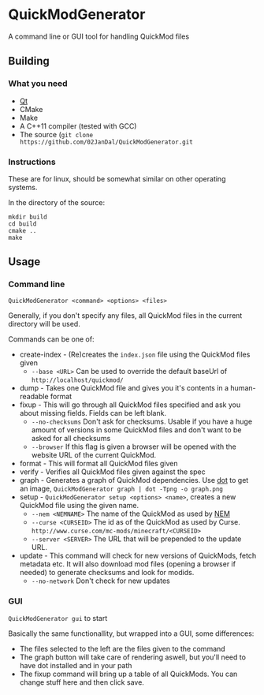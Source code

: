# QuickModGenerator

A command line or GUI tool for handling QuickMod files

## Building

### What you need

* [Qt](https://qt-project.org/)
* CMake
* Make
* A C++11 compiler (tested with GCC)
* The source (`git clone https://github.com/02JanDal/QuickModGenerator.git`

### Instructions

These are for linux, should be somewhat similar on other operating systems.

In the directory of the source:

```
mkdir build
cd build
cmake ..
make
```

## Usage

### Command line

`QuickModGenerator <command> <options> <files>`

Generally, if you don't specify any files, all QuickMod files in the current directory will be used.

Commands can be one of:

* create-index - (Re)creates the `index.json` file using the QuickMod files given
    * `--base <URL>` Can be used to override the default baseUrl of `http://localhost/quickmod/`
* dump - Takes one QuickMod file and gives you it's contents in a human-readable format
* fixup - This will go through all QuickMod files specified and ask you about missing fields. Fields can be left blank.
    * `--no-checksums` Don't ask for checksums. Usable if you have a huge amount of versions in some QuickMod files and don't want to be asked for all checksums
    * `--browser` If this flag is given a browser will be opened with the website URL of the current QuickMod.
* format - This will format all QuickMod files given
* verify - Verifies all QuickMod files given against the spec
* graph - Generates a graph of QuickMod dependencies. Use [dot](http://graphviz.org) to get an image, `QuickModGenerator graph | dot -Tpng -o graph.png`
* setup - `QuickModGenerator setup <options> <name>`, creates a new QuickMod file using the given name.
    * `--nem <NEMNAME>` The name of the QuickMod as used by [NEM](http://bot.notenoughmods.com/)
    * `--curse <CURSEID>` The id as of the QuickMod as used by Curse. `http://www.curse.com/mc-mods/minecraft/<CURSEID>`
    * `--server <SERVER>` The URL that will be prepended to the update URL.
* update - This command will check for new versions of QuickMods, fetch metadata etc. It will also download mod files (opening a browser if needed) to generate checksums and look for modids.
    * `--no-network` Don't check for new updates

### GUI

`QuickModGenerator gui` to start

Basically the same functionallity, but wrapped into a GUI, some differences:

* The files selected to the left are the files given to the command
* The graph button will take care of rendering aswell, but you'll need to have dot installed and in your path
* The fixup command will bring up a table of all QuickMods. You can change stuff here and then click save.
